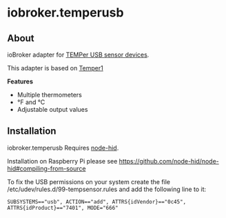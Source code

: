 # iobroker.temperusb

About
---------
ioBroker adapter for [TEMPer USB sensor devices](http://pcsensor.com/). 

This adapter is based on [Temper1](https://github.com/asmuelle/node-temper1)

**Features**

* Multiple thermometers
* °F and °C
* Adjustable output values

Installation
----------------
 iobroker.temperusb Requires [node-hid](https://github.com/node-hid/node-hid).
 
 Installation on Raspberry Pi please see https://github.com/node-hid/node-hid#compiling-from-source
 
To fix the USB permissions on your system create the file /etc/udev/rules.d/99-tempsensor.rules and add the following line to it:

    SUBSYSTEMS=="usb", ACTION=="add", ATTRS{idVendor}=="0c45", ATTRS{idProduct}=="7401", MODE="666"

